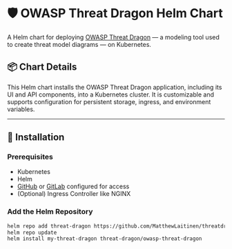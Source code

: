 # 🛡️ OWASP Threat Dragon Helm Chart

A Helm chart for deploying [OWASP Threat Dragon](https://owasp.org/www-project-threat-dragon/) — a modeling tool used to create threat model diagrams — on Kubernetes.

## 📦 Chart Details

This Helm chart installs the OWASP Threat Dragon application, including its UI and API components, into a Kubernetes cluster. It is customizable and supports configuration for persistent storage, ingress, and environment variables.

---

## 🚀 Installation

### Prerequisites

- Kubernetes
- Helm
- [GitHub](https://www.threatdragon.com/docs/configure/github.html) or [GitLab](https://www.threatdragon.com/docs/configure/gitlab.html) configured for access
- (Optional) Ingress Controller like NGINX

### Add the Helm Repository

```bash
helm repo add threat-dragon https://github.com/MatthewLaitinen/threatdragon-helm
helm repo update
helm install my-threat-dragon threat-dragon/owasp-threat-dragon

